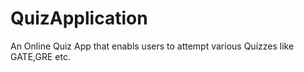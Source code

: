 # QuizApplication
An Online Quiz App that enabls users to attempt various Quizzes like GATE,GRE etc.
